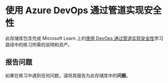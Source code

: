 # 使用 Azure DevOps 通过管道实现安全性

此存储库包含完成 Microsoft Learn 上的[使用 DevOps 通过管道实现安全性](https://learn.microsoft.com/training/paths/implement-security-through-pipeline-using-devops/)学习路径中的练习所需的说明和资产。

## 报告问题

如果在练习中遇到任何问题，请将其报告为此存储库中的**问题**。
